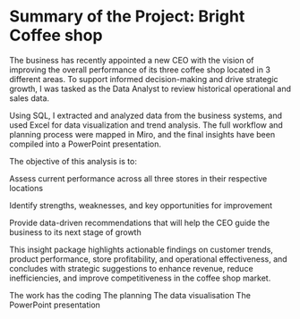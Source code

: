 # Summary of the Project: Bright Coffee shop

 The business has recently appointed a new CEO with the vision of improving the overall performance of its three coffee shop located in 3 different areas.
 To support informed decision-making and drive strategic growth, I was tasked as the Data Analyst to review historical operational and sales data.

Using SQL, I extracted and analyzed data from the business systems, and used Excel for data visualization and trend analysis. The full workflow and planning process were mapped in Miro, and the final insights have been compiled into a PowerPoint presentation.

The objective of this analysis is to:

Assess current performance across all three stores in their respective locations

Identify strengths, weaknesses, and key opportunities for improvement

Provide data-driven recommendations that will help the CEO guide the business to its next stage of growth


This insight package highlights actionable findings on customer trends, product performance, store profitability, and operational effectiveness, and concludes with strategic suggestions to enhance revenue, reduce inefficiencies, and improve competitiveness in the coffee shop market.

The work has the coding
The planning 
The data visualisation
The PowerPoint presentation

